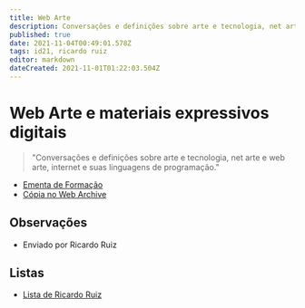 ```yaml
---
title: Web Arte
description: Conversações e definições sobre arte e tecnologia, net arte e web arte, internet e suas linguagens de programação
published: true
date: 2021-11-04T00:49:01.578Z
tags: id21, ricardo ruiz
editor: markdown
dateCreated: 2021-11-01T01:22:03.504Z
---
```


# Web Arte e materiais expressivos digitais 
> "Conversações e definições sobre arte e tecnologia, net arte e web arte, internet e suas linguagens de programação."

 - [Ementa de Formação](https://drive.google.com/file/d/1j6sF45pI7XInQz-BwsoeuAm5Wipar-63/view?usp=sharing)
 - [Cópia no Web Archive](https://ia601505.us.archive.org/4/items/webarte-formacao/webarte-formacao.pdf)

## Observações
- Enviado por Ricardo Ruiz

## Listas

- [Lista de Ricardo Ruiz](/listas/ricardo-ruiz)